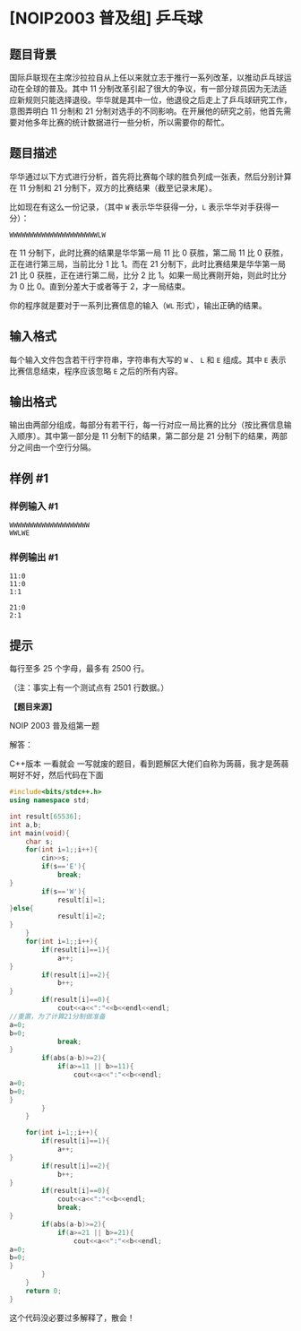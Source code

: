 # [NOIP2003 普及组] 乒乓球

## 题目背景

国际乒联现在主席沙拉拉自从上任以来就立志于推行一系列改革，以推动乒乓球运动在全球的普及。其中 $11$ 分制改革引起了很大的争议，有一部分球员因为无法适应新规则只能选择退役。华华就是其中一位，他退役之后走上了乒乓球研究工作，意图弄明白 $11$ 分制和 $21$ 分制对选手的不同影响。在开展他的研究之前，他首先需要对他多年比赛的统计数据进行一些分析，所以需要你的帮忙。

## 题目描述

华华通过以下方式进行分析，首先将比赛每个球的胜负列成一张表，然后分别计算在 $11$ 分制和 $21$ 分制下，双方的比赛结果（截至记录末尾）。

比如现在有这么一份记录，（其中 $\texttt W$ 表示华华获得一分，$\texttt L$ 表示华华对手获得一分）：

$\texttt{WWWWWWWWWWWWWWWWWWWWWWLW}$

在 $11$ 分制下，此时比赛的结果是华华第一局 $11$ 比 $0$ 获胜，第二局 $11$ 比 $0$ 获胜，正在进行第三局，当前比分 $1$ 比 $1$。而在 $21$ 分制下，此时比赛结果是华华第一局 $21$ 比 $0$ 获胜，正在进行第二局，比分 $2$ 比 $1$。如果一局比赛刚开始，则此时比分为 $0$ 比 $0$。直到分差大于或者等于 $2$，才一局结束。

你的程序就是要对于一系列比赛信息的输入（$\texttt{WL}$ 形式），输出正确的结果。

## 输入格式

每个输入文件包含若干行字符串，字符串有大写的 $\texttt W$ 、 $\texttt L$ 和 $\texttt E$ 组成。其中 $\texttt E$ 表示比赛信息结束，程序应该忽略 $\texttt E$ 之后的所有内容。

## 输出格式

输出由两部分组成，每部分有若干行，每一行对应一局比赛的比分（按比赛信息输入顺序）。其中第一部分是 $11$ 分制下的结果，第二部分是 $21$ 分制下的结果，两部分之间由一个空行分隔。

## 样例 #1

### 样例输入 #1

```
WWWWWWWWWWWWWWWWWWWW
WWLWE
```

### 样例输出 #1

```
11:0
11:0
1:1

21:0
2:1
```

## 提示

每行至多 $25$ 个字母，最多有 $2500$ 行。

（注：事实上有一个测试点有 $2501$ 行数据。）

**【题目来源】**

NOIP 2003 普及组第一题



解答：

C++版本 一看就会 一写就废的题目，看到题解区大佬们自称为蒟蒻，我才是蒟蒻啊好不好，然后代码在下面

```cpp
#include<bits/stdc++.h>
using namespace std;

int result[65536];
int a,b;
int main(void){
    char s;
    for(int i=1;;i++){
        cin>>s;
        if(s=='E'){
            break;
}
        if(s=='W'){
            result[i]=1;
}else{
            result[i]=2;
}
    }
    for(int i=1;;i++){
        if(result[i]==1){
            a++;
}
        if(result[i]==2){
            b++;
}
        if(result[i]==0){
            cout<<a<<":"<<b<<endl<<endl;
//重置，为了计算21分制做准备
a=0;
b=0;
            break;
}
        if(abs(a-b)>=2){
            if(a>=11 || b>=11){
                cout<<a<<":"<<b<<endl;
a=0;
b=0;
}
        }
    }

    for(int i=1;;i++){
        if(result[i]==1){
            a++;
}
        if(result[i]==2){
            b++;
}
        if(result[i]==0){
            cout<<a<<":"<<b<<endl;
            break;
}
        if(abs(a-b)>=2){
            if(a>=21 || b>=21){
                cout<<a<<":"<<b<<endl;
a=0;
b=0;
}
        }
    }
    return 0;
}
```

这个代码没必要过多解释了，散会！
